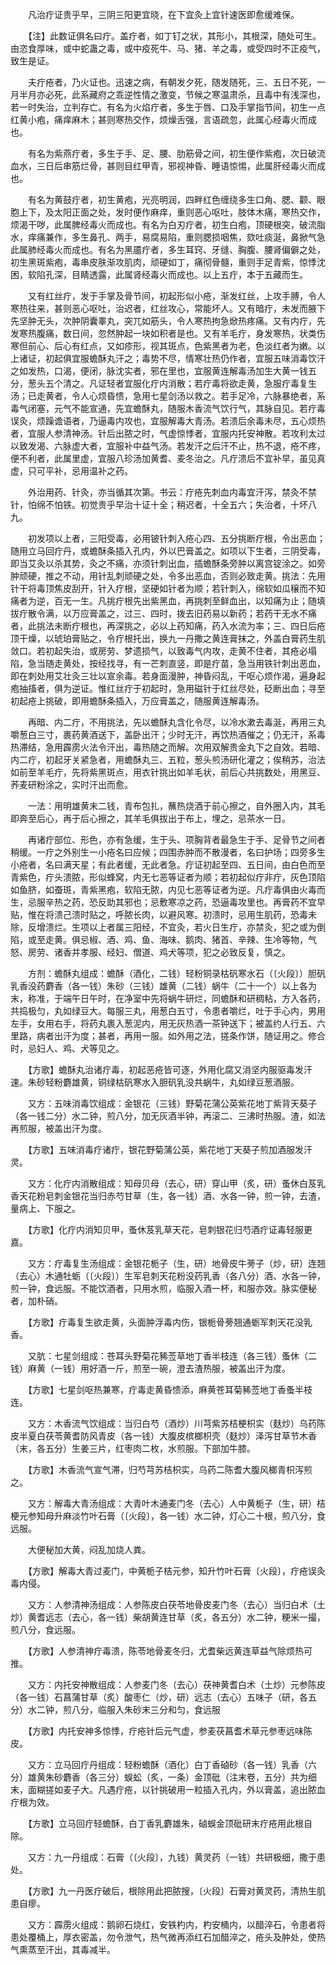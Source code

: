 <!-- { "loadSidebar": true } -->
　　凡治疔证贵乎早，三阴三阳更宜晓，在下宜灸上宜针速医即愈缓难保。

　　【注】此数证俱名曰疔。盖疔者，如丁钉之状，其形小，其根深，随处可生。由恣食厚味，或中蛇蛊之毒，或中疫死牛、马、猪、羊之毒，或受四时不正疫气，致生是证。

　　夫疔疮者，乃火证也。迅速之病，有朝发夕死，随发随死，三、五日不死，一月半月亦必死，此系藏府之乖逆性情之激变，节候之寒温肃杀，且毒中有浅深也，若一时失治，立判存亡。有名为火焰疔者，多生于唇、口及手掌指节间，初生一点红黄小疱，痛痒麻木；甚则寒热交作，烦燥舌强，言语疏忽，此属心经毒火而成也。

　　有名为紫燕疔者，多生于手、足、腰、肋筋骨之间，初生便作紫疱，次日破流血水，三日后串筋烂骨，甚则目红甲青，邪视神昏、睡语惊惕，此属肝经毒火而成也。

　　有名为黄鼓疔者，初生黄疱，光亮明润，四畔红色缠绕多生口角、腮、颧、眼胞上下，及太阳正面之处，发时便作麻痒，重则恶心呕吐，肢体木痛，寒热交作，烦渴干哕，此属脾经毒火而成也。有名为白刃疔者，初生白疱，顶硬根突，破流脂水，痒痛兼作，多生鼻孔、两手，易腐易陷，重则腮损咽焦，欬吐痰涎，鼻掀气急此属肺经毒火而成也。有名为黑靥疔者，多生耳窍、牙缝、胸腹、腰肾偏僻之处，初生黑斑紫疱，毒串皮肤渐攻肌肉，顽硬如丁，痛彻骨髓，重则手足青紫，惊悸沈困，软陷孔深，目睛透露，此属肾经毒火而成也。以上五疔，本于五藏而生。

　　又有红丝疔，发于手掌及骨节间，初起形似小疮，渐发红丝，上攻手膊，令人寒热往来，甚则恶心呕吐，治迟者，红丝攻心，常能坏人。又有暗疔，未发而腋下先坚肿无头，次肿阴囊睾丸，突兀如筋头，令人寒热拘急焮热疼痛。又有内疔，先发寒热腹痛，数日间，忽然肿起一块如积者是也。又有羊毛疔，身发寒热，状类伤寒但前心、后心有红点，又如疹形，视其斑点，色紫黑者为老，色淡红者为嫩。以上诸证，初起俱宜服蟾酥丸汗之；毒势不尽，情寒壮热仍作者，宜服五味消毒饮汗之如发热，口渴，便闭，脉沈实者，邪在里也，宜服黄连解毒汤加生大黄一钱五分，葱头五个清之。凡证轻者宜服化疔内消散；若疔毒将欲走黄，急服疔毒复生汤；已走黄者，令人心烦昏愦，急用七星剑汤以救之。若手足冷，六脉暴绝者，系毒气闭塞，元气不能宣通，先宜蟾酥丸，随服木香流气饮行气，其脉自见。若疔毒误灸，烦躁谵语者，乃逼毒内攻也，宜服解毒大青汤。若溃后余毒未尽，五心烦热者，宜服人参清神汤。针后出脓之时，气虚惊悸者，宜服内托安神散。若攻利太过以致发渴、六脉虚大者，宜服补中益气汤。若发汗之后汗不止，热不退，疮不疼，便不利者，此属里虚，宜服八珍汤加黄耆、麦冬治之。凡疔溃后不宜补早，虽见真虚，只可平补，忌用温补之药。

　　外治用药、针灸，亦当循其次第。书云：疔疮先刺血内毒宜汗泻，禁灸不禁针，怕绵不怕铁。初觉贵乎早治十证十全；稍迟者，十全五六；失治者，十坏八九。

　　初发项以上者，三阳受毒，必用铍针刺入疮心四、五分挑断疔根，令出恶血；随用立马回疔丹，或蟾酥条插入孔内，外以巴膏盖之。如项以下生者，三阴受毒，即当艾灸以杀其势，灸之不痛，亦须针刺出血，插蟾酥条旁肿以离宫锭涂之。如旁肿顽硬，推之不动，用针乱刺顽硬之处，令多出恶血，否则必致走黄。挑法：先用针干将毒顶焦皮刮开，针入疔根，坚硬如针者为顺；若针刺入，绵软如瓜穣而不知痛者为逆，百无一生。凡挑疔根先出紫黑血，再挑刺至鲜血出，以知痛为止；随填拔疔散令满，以万应膏盖之，过三、四时，拨去旧药易以新药；若药干无水不痛者，此挑法未断疔根也，再深挑之，必以上药知痛，药入水流为率；三、四日后疮顶干燥，以琥珀膏贴之，令疔根托出，换九一丹撒之黄连膏抹之，外盖白膏药生肌敛口。若初起失治，或房劳、梦遗损气，以致毒气内攻，走黄不住者，其疮必塌陷，急当随走黄处，按经找寻，有一芒刺直竖，即是疔苗，急当用铁针刺出恶血，即在刺处用艾壮灸三壮以宣余毒。若身面漫肿，神昏闷乱，干呕心烦作渴，遍身起疱抽搐者，俱为逆证。惟红丝疔于初起时，急用磁针于红丝尽处，砭断出血；寻至初起疮上挑破，即用蟾酥条插入，万应膏盖之，随服黄连解毒汤。

　　再暗、内二疔，不用挑法，先以蟾酥丸含化令尽，以冷水漱去毒涎，再用三丸嚼葱白三寸，裹药黄酒送下，盖卧出汗；少时无汗，再饮热酒催之；仍无汗，系毒热滞结，急用霹雳火法令汗出，毒热随之而解。次用双解贵金丸下之自效。若暗、内二疔，初起牙关紧急者，用蟾酥丸三、五粒，葱头煎汤研化灌之；俟稍苏，治法如前至羊毛疔，先将紫黑斑点，用衣针挑出如羊毛状，前后心共挑数处，用黑豆、荞麦研粉涂之，实时汗出而愈。

　　一法：用明雄黄末二钱，青布包扎，蘸热烧酒于前心擦之，自外圈入内，其毛即奔至后心，再于后心擦之，其羊毛俱拔出于布上，埋之，忌茶水一日。

　　再诸疔部位、形色，亦有急缓，生于头、项胸背者最急生于手、足骨节之间者稍缓。一疔之外别生一小疮名曰应候；四围赤肿而不散漫者，名曰护场；四旁多生小疮者，名曰满天星；有此者缓，无此者急。疔证初起至四、五日间，由白色而至青紫色，疔头溃脓，形似蜂窝，内无七恶等证者为顺；若初起似疔非疔，灰色顶陷如鱼脐，如蚕斑，青紫黑疱，软陷无脓，内见七恶等证者为逆。凡疔毒俱由火毒而生，忌服辛热之药，恐反助其邪也；忌敷寒凉之药，恐逼毒攻里也。再膏药不宜早贴，惟在将溃己溃时贴之，呼脓长肉，以避风寒。初溃时，忌用生肌药，恐毒未除，反增溃烂。生项以上者属三阳经，不宜灸，若火日生疔，亦禁灸，犯之或为倒陷，或至走黄。俱忌椒、酒、鸡、鱼、海味、鹅肉、猪首、辛辣、生冷等物，气怒、房劳、诸香并孝服、经妇、僧道、鸡犬等项，犯之必致反复，慎之。

　　方剂：蟾酥丸组成：蟾酥（酒化，二钱）轻粉铜录枯矾寒水石（〔火段〕）胆矾乳香没药麝香（各一钱）朱砂（三钱）雄黄（二钱）蜗牛（二十一个）以上各为末，称准，于端午日午时，在净室中先将蜗牛研烂，同蟾酥和研稠粘，方入各药，共捣极匀，丸如绿豆大。每服三丸，用葱白五寸，令患者嚼烂，吐于手心内，男用左手，女用右手，将药丸裹入葱泥内，用无灰热酒一茶钟送下；被盖约人行五、六里路，病者出汗为度；甚者，再用一服。如外用之法，搓条作饼，随证用之。修合时，忌妇人、鸡、犬等见之。

　　【方歌】蟾酥丸治诸疔毒，初起恶疮皆可逐，外用化腐又消坚内服驱毒发汗速。朱砂轻粉麝雄黄，铜绿枯矾寒水入胆矾乳没共蜗牛，丸如绿豆葱酒服。

　　又方：五味消毒饮组成：金银花（三钱）野菊花蒲公英紫花地丁紫背天葵子（各一钱二分）水二钟，煎八分，加无灰酒半钟，再滚二、三沸时热服。渣，如法再煎服，被盖出汗为度。

　　【方歌】五味消毒疗诸疔，银花野菊蒲公英，紫花地丁天葵子煎加酒服发汗灵。

　　又方：化疔内消散组成：知母贝母（去心，研）穿山甲（炙，研）蚤休白芨乳香天花粉皂刺金银花当归赤芍甘草（生，各一钱）酒、水各一钟，煎一钟，去渣，量病上、下服之。

　　【方歌】化疔内消知贝甲，蚤休芨乳草天花，皂刺银花归芍酒疔证毒轻服更嘉。

　　又方：疔毒复生汤组成：金银花栀子（生，研）地骨皮牛蒡子（炒，研）连翘（去心）木通牡蛎（〔火段〕）生军皂刺天花粉没药乳香（各八分）酒、水各一钟，煎一钟，食远服。不能饮酒者，只用水煎，临服入酒一杯，和服亦效。脉实便秘者，加朴硝。

　　【方歌】疔毒复生欲走黄，头面肿浮毒内伤，银栀骨蒡翘通蛎军刺天花没乳香。

　　又肮：七星剑组成：苍耳头野菊花豨莶草地丁香半枝连（各三钱）蚤休（二钱）麻黄（一钱）用好酒一斤，煎至一碗，澄去渣热服，被盖出汗为度。

　　【方歌】七星剑呕热兼寒，疔毒走黄昏愦添，麻黄苍耳菊豨莶地丁香蚤半枝连。

　　又方：木香流气饮组成：当归白芍（酒炒）川芎紫苏桔梗枳实（麸炒）乌药陈皮半夏白茯苓黄耆防风青皮（各一钱）大腹皮槟榔枳壳（麸炒）泽泻甘草节木香（末，各五分）生姜三片，红枣肉二枚，水煎服。下部加牛膝。

　　【方歌】木香流气宣气滞，归芍芎苏桔枳实，乌药二陈耆大腹风榔青枳泻煎之。

　　又方：解毒大青汤组成：大青叶木通麦门冬（去心）人中黄栀子（生，研）桔梗元参知母升麻淡竹叶石膏（〔火段〕，各一钱）水二钟，灯心二十根，煎八分，食远服。

　　大便秘加大黄，闷乱加烧人粪。

　　【方歌】解毒大青过麦门，中黄栀子桔元参，知升竹叶石膏〔火段〕，疔疮误灸毒内侵。

　　又方：人参清神汤组成：人参陈皮白茯苓地骨皮麦门冬（去心）当归白术（土炒）黄耆远志（去心，各一钱）柴胡黄连甘草（炙，各五分）水二钟，粳米一撮，煎八分，食远服。

　　【方歌】人参清神疔毒溃，陈苓地骨麦冬归，尤耆柴远黄连草益气除烦热可推。

　　又方：内托安神散组成：人参麦门冬（去心）茯神黄耆白术（土炒）元参陈皮（各一钱）石菖蒲甘草（炙）酸枣仁（炒，研）远志（去心）五味子（研，各五分）水二钟，煎八分，临服入朱砂末三分和匀，食远服

　　【方歌】内托安神多惊悸，疔疮针后元气虚，参麦茯菖耆术草元参枣远味陈皮。

　　又方：立马回疔丹组成：轻粉蟾酥（酒化）白丁香硵砂（各一钱）乳香（六分）雄黄朱砂麝香（各三分）蜈蚣（炙，一条）金顶砒（注末卷，五分）共为细末，面糊搓如麦子大。凡遇疔疮，以针挑破用一粒插入孔内，外以膏盖，追出脓血疔根为效。

　　【方歌】立马回疔轻蟾酥，白丁香乳麝雄朱，硵蜈金顶砒研末疔疮用此根自除。

　　又方：九一丹组成：石膏（〔火段〕，九钱）黄灵药（一钱）共研极细，撒于患处。

　　【方歌】九一丹医疔破后，根除用此把脓搜，〔火段〕石膏对黄灵药，清热生肌患自瘳。

　　又方：霹雳火组成：鹅卵石烧红，安铁杓内，杓安桶内，以醋淬石，令患者将患处覆桶上，厚衣密盖，勿令泄气，热气微再添红石加醋淬之，疮头及肿处，使热气熏蒸至汗出，其毒减半。

